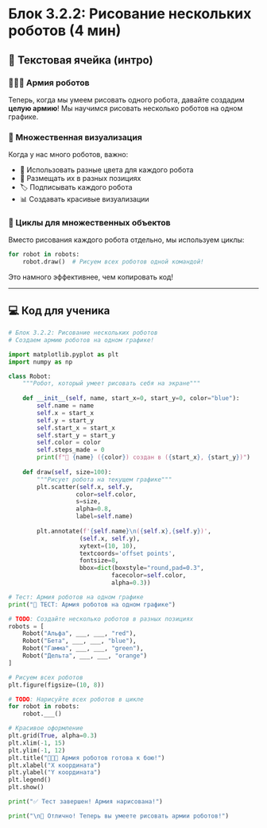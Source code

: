 # Блок 3.2.2: Рисование нескольких роботов (4 мин)

## 📖 Текстовая ячейка (интро)

### 🤖🤖🤖 Армия роботов

Теперь, когда мы умеем рисовать одного робота, давайте создадим **целую армию**! Мы научимся рисовать несколько роботов на одном графике.

### 🎨 Множественная визуализация

Когда у нас много роботов, важно:
- 🎯 Использовать разные цвета для каждого робота
- 📍 Размещать их в разных позициях
- 🏷️ Подписывать каждого робота
- 📊 Создавать красивые визуализации

### 🔄 Циклы для множественных объектов

Вместо рисования каждого робота отдельно, мы используем циклы:
```python
for robot in robots:
    robot.draw()  # Рисуем всех роботов одной командой!
```

Это намного эффективнее, чем копировать код!

---

## 💻 Код для ученика

```python
# Блок 3.2.2: Рисование нескольких роботов
# Создаем армию роботов на одном графике!

import matplotlib.pyplot as plt
import numpy as np

class Robot:
    """Робот, который умеет рисовать себя на экране"""
    
    def __init__(self, name, start_x=0, start_y=0, color="blue"):
        self.name = name
        self.x = start_x
        self.y = start_y
        self.start_x = start_x
        self.start_y = start_y
        self.color = color
        self.steps_made = 0
        print(f"🤖 {name} ({color}) создан в ({start_x}, {start_y})")
    
    def draw(self, size=100):
        """Рисует робота на текущем графике"""
        plt.scatter(self.x, self.y, 
                   color=self.color, 
                   s=size, 
                   alpha=0.8,
                   label=self.name)
        
        plt.annotate(f'{self.name}\n({self.x},{self.y})', 
                    (self.x, self.y), 
                    xytext=(10, 10), 
                    textcoords='offset points',
                    fontsize=8,
                    bbox=dict(boxstyle="round,pad=0.3", 
                             facecolor=self.color, 
                             alpha=0.3))

# Тест: Армия роботов на одном графике
print("🎨 ТЕСТ: Армия роботов на одном графике")

# TODO: Создайте несколько роботов в разных позициях
robots = [
    Robot("Альфа", ___, ___, "red"),
    Robot("Бета", ___, ___, "blue"),  
    Robot("Гамма", ___, ___, "green"),
    Robot("Дельта", ___, ___, "orange")
]

# Рисуем всех роботов
plt.figure(figsize=(10, 8))

# TODO: Нарисуйте всех роботов в цикле
for robot in robots:
    robot.___()

# Красивое оформление
plt.grid(True, alpha=0.3)
plt.xlim(-1, 15)
plt.ylim(-1, 12)
plt.title("🤖🤖🤖 Армия роботов готова к бою!")
plt.xlabel("X координата") 
plt.ylabel("Y координата")
plt.legend()
plt.show()

print("✅ Тест завершен! Армия нарисована!")

print("\n🎉 Отлично! Теперь вы умеете рисовать армии роботов!")
```
